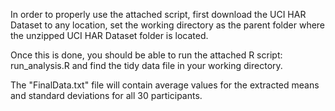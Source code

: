 In order to properly use the attached script, first download the UCI HAR 
Dataset to any location, set the working directory as the parent folder where the unzipped UCI HAR Dataset folder is located.

Once this is done, you should be able to run the attached R script: 
run_analysis.R
and find the tidy data file in your working directory.

The "FinalData.txt" file will contain average values for the extracted means and
standard deviations for all 30 participants.